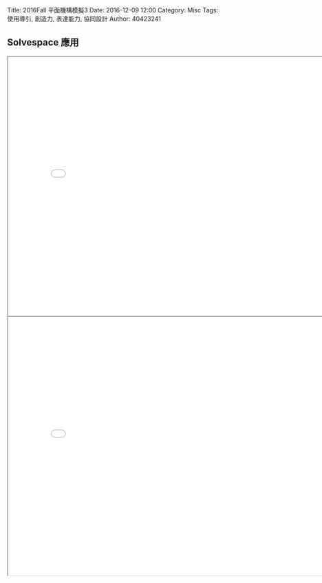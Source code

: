 Title: 2016Fall 平面機構模擬3
Date: 2016-12-09 12:00
Category: Misc
Tags: 使用導引, 創造力, 表達能力, 協同設計
Author: 40423241

## Solvespace 應用

<iframe src="./../mechanism/block.html" width="800" height="600"></iframe>

<iframe src="./../mechanism/conbination.html" width="800" height="600"></iframe>



 

